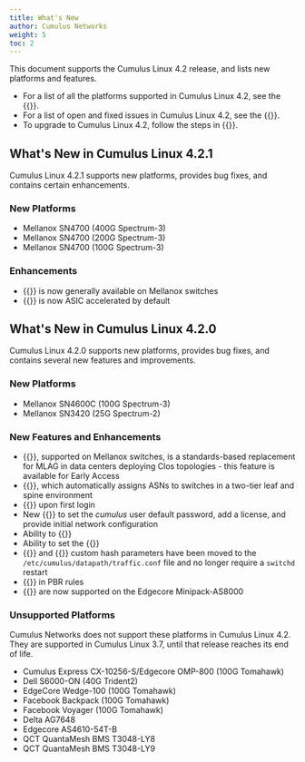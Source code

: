 ```yaml
---
title: What's New
author: Cumulus Networks
weight: 5
toc: 2
---
```

This document supports the Cumulus Linux 4.2 release, and lists new platforms and features.

- For a list of all the platforms supported in Cumulus Linux 4.2, see the {{<exlink url="https://cumulusnetworks.com/products/hardware-compatibility-list/" text="Hardware Compatibility List (HCL)">}}.
- For a list of open and fixed issues in Cumulus Linux 4.2, see the {{<link title="Cumulus Linux 4.2 Release Notes" text="Cumulus Linux 4.2 Release Notes">}}.
- To upgrade to Cumulus Linux 4.2, follow the steps in {{<link url="Upgrading-Cumulus-Linux">}}.

## What's New in Cumulus Linux 4.2.1

Cumulus Linux 4.2.1 supports new platforms, provides bug fixes, and contains certain enhancements.

### New Platforms

- Mellanox SN4700 (400G Spectrum-3)
- Mellanox SN4700 (200G Spectrum-3)
- Mellanox SN4700 (100G Spectrum-3)

### Enhancements

- {{<link url="EVPN-Multihoming" text="EVPN multihoming">}} is now generally available on Mellanox switches
- {{<link url="Virtual-Routing-and-Forwarding-VRF/#vrf-route-leaking" text="Inter-VRF route leaking">}} is now ASIC accelerated by default

## What's New in Cumulus Linux 4.2.0

Cumulus Linux 4.2.0 supports new platforms, provides bug fixes, and contains several new features and improvements.

### New Platforms

- Mellanox SN4600C (100G Spectrum-3)
- Mellanox SN3420 (25G Spectrum-2)

### New Features and Enhancements

- {{<link url="EVPN-Multihoming" text="EVPN multihoming">}}, supported on Mellanox switches, is a standards-based replacement for MLAG in data centers deploying Clos topologies - this feature is available for Early Access
- {{<link url="Border-Gateway-Protocol-BGP/#auto-bgp" text="Auto BGP">}}, which automatically assigns ASNs to switches in a two-tier leaf and spine environment
- {{<link url="Quick-Start-Guide#login-credentials" text="Mandatory cumulus user default password change">}} upon first login
- New {{<link url="Installing-a-New-Cumulus-Linux-Image#onie-installation-options" text="ONIE command line options">}} to set the *cumulus* user default password, add a license, and provide initial network configuration
- Ability to {{<link url="Installing-a-New-Cumulus-Linux-Image#edit-the-cumulus-linux-image-advanced" text="edit the Cumulus Linux image file">}}
- Ability to set the {{<link title="Network Troubleshooting#use-the-cpu-port-as-the-span-destination" text="CPU as a SPAN destination interface">}}
- {{<link url="Equal-Cost-Multipath-Load-Sharing-Hardware-ECMP/#ecmp-custom-hashing" text="ECMP">}} and {{<link url="Bonding-Link-Aggregation/#lag-custom-hashing" text="LAG">}} custom hash parameters have been moved to the `/etc/cumulus/datapath/traffic.conf` file and no longer require a `switchd` restart
- {{<link url="Policy-based-Routing" text="DSCP-based packet matching">}} in PBR rules
- {{<link title="Buffer and Queue Management" text="Link pause and priority flow control">}} are now supported on the Edgecore Minipack-AS8000

### Unsupported Platforms

Cumulus Networks does not support these platforms in Cumulus Linux 4.2. They are supported in Cumulus Linux 3.7, until that release reaches its end of life.

- Cumulus Express CX-10256-S/Edgecore OMP-800 (100G Tomahawk)
- Dell S6000-ON (40G Trident2)
- EdgeCore Wedge-100 (100G Tomahawk)
- Facebook Backpack (100G Tomahawk)
- Facebook Voyager (100G Tomahawk)
- Delta AG7648
- Edgecore AS4610-54T-B
- QCT QuantaMesh BMS T3048-LY8
- QCT QuantaMesh BMS T3048-LY9
